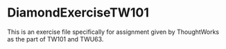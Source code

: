 # DiamondExerciseTW101

This is an exercise file specifically for assignment given by ThoughtWorks as the part of TW101 and TWU63.
